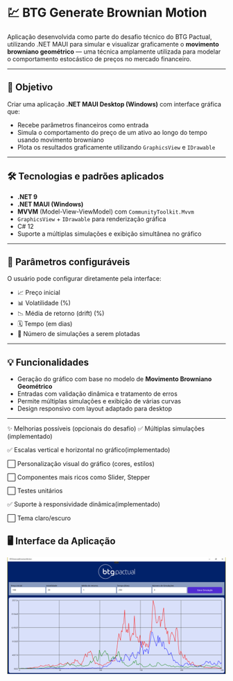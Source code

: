 # 💹 BTG Generate Brownian Motion

Aplicação desenvolvida como parte do desafio técnico do BTG Pactual, utilizando .NET MAUI para simular e visualizar graficamente 
o **movimento browniano geométrico** — uma técnica amplamente utilizada para modelar o comportamento estocástico de preços no mercado financeiro.

---

## 📌 Objetivo

Criar uma aplicação **.NET MAUI Desktop (Windows)** com interface gráfica que:

- Recebe parâmetros financeiros como entrada
- Simula o comportamento do preço de um ativo ao longo do tempo usando movimento browniano
- Plota os resultados graficamente utilizando `GraphicsView` e `IDrawable`

---

## 🛠️ Tecnologias e padrões aplicados

- **.NET 9**
- **.NET MAUI (Windows)**
- **MVVM** (Model-View-ViewModel) com `CommunityToolkit.Mvvm`
- `GraphicsView` + `IDrawable` para renderização gráfica
- C# 12
- Suporte a múltiplas simulações e exibição simultânea no gráfico

---

## 🧪 Parâmetros configuráveis

O usuário pode configurar diretamente pela interface:

- 📈 Preço inicial
- 📊 Volatilidade (%)
- 📉 Média de retorno (drift) (%)
- 🗓️ Tempo (em dias)
- 🔁 Número de simulações a serem plotadas

---

## 💡 Funcionalidades

- Geração do gráfico com base no modelo de **Movimento Browniano Geométrico**
- Entradas com validação dinâmica e tratamento de erros
- Permite múltiplas simulações e exibição de várias curvas
- Design responsivo com layout adaptado para desktop

---

✨ Melhorias possíveis (opcionais do desafio)
✅ Múltiplas simulações (implementado)

✅ Escalas vertical e horizontal no gráfico(implementado)

⬜ Personalização visual do gráfico (cores, estilos)

⬜ Componentes mais ricos como Slider, Stepper

⬜ Testes unitários

✅ Suporte à responsividade dinâmica(implementado)

⬜ Tema claro/escuro

## 🖥️ Interface da Aplicação
![Print da aplicação](./screenshot.png)


